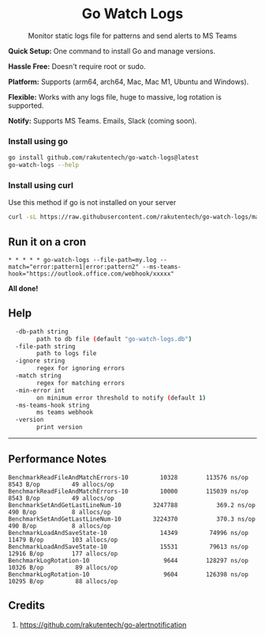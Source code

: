 <h1 align="center">
  Go Watch Logs
</h1>
<p align="center">
  Monitor static logs file for patterns and send alerts to MS Teams<br>
</p>

**Quick Setup:** One command to install Go and manage versions.

**Hassle Free:** Doesn't require root or sudo.

**Platform:** Supports (arm64, arch64, Mac, Mac M1, Ubuntu and Windows).

**Flexible:** Works with any logs file, huge to massive, log rotation is supported.

**Notify:** Supports MS Teams. Emails, Slack (coming soon).

### Install using go

```bash
go install github.com/rakutentech/go-watch-logs@latest
go-watch-logs --help
```

### Install using curl

Use this method if go is not installed on your server

```bash
curl -sL https://raw.githubusercontent.com/rakutentech/go-watch-logs/master/install.sh | sh
```

## Run it on a cron


```
* * * * * go-watch-logs --file-path=my.log --match="error:pattern1|error:pattern2" --ms-teams-hook="https://outlook.office.com/webhook/xxxxx"
```


**All done!**

## Help

```sh
  -db-path string
    	path to db file (default "go-watch-logs.db")
  -file-path string
    	path to logs file
  -ignore string
    	regex for ignoring errors
  -match string
    	regex for matching errors
  -min-error int
    	on minimum error threshold to notify (default 1)
  -ms-teams-hook string
    	ms teams webhook
  -version
    	print version
```


----

## Performance Notes

```
BenchmarkReadFileAndMatchErrors-10    	   10328	    113576 ns/op	    8543 B/op	      49 allocs/op
BenchmarkReadFileAndMatchErrors-10    	   10000	    115039 ns/op	    8543 B/op	      49 allocs/op
BenchmarkSetAndGetLastLineNum-10      	 3247788	       369.2 ns/op	     490 B/op	       8 allocs/op
BenchmarkSetAndGetLastLineNum-10      	 3224370	       370.3 ns/op	     490 B/op	       8 allocs/op
BenchmarkLoadAndSaveState-10          	   14349	     74996 ns/op	   11479 B/op	     103 allocs/op
BenchmarkLoadAndSaveState-10          	   15531	     79613 ns/op	   12916 B/op	     177 allocs/op
BenchmarkLogRotation-10               	    9644	    128297 ns/op	   10326 B/op	      89 allocs/op
BenchmarkLogRotation-10               	    9604	    126398 ns/op	   10295 B/op	      88 allocs/op
```


## Credits

1. https://github.com/rakutentech/go-alertnotification

